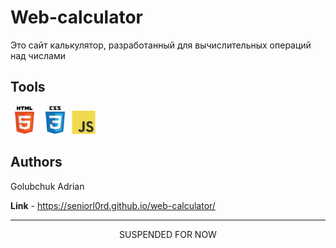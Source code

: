 # Web-calculator <br>

Это сайт калькулятор, разработанный для вычислительных операций над числами <br>

## Tools
<div style="display: inline-block;">
   <img src="https://raw.githubusercontent.com/devicons/devicon/master/icons/html5/html5-original-wordmark.svg" alt="HTML5" width="45">
  <img src="https://raw.githubusercontent.com/devicons/devicon/master/icons/css3/css3-original-wordmark.svg" alt="CSS3" width="45">
  <img src="https://raw.githubusercontent.com/devicons/devicon/master/icons/javascript/javascript-original.svg" alt="JS" width="38">
</div>

## Authors
Golubchuk Adrian

**Link** - https://seniorl0rd.github.io/web-calculator/  <hr>


<p align="center">SUSPENDED FOR NOW</p>

